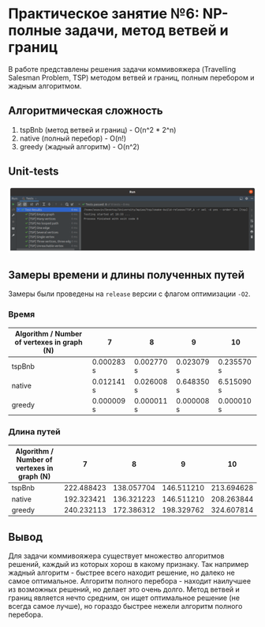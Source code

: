 # Практическое занятие №6: NP-полные задачи, метод ветвей и границ

В работе представлены решения задачи коммивояжера (Travelling Salesman Problem, TSP) методом ветвей и границ, 
полным перебором и жадным алгоритмом. 

## Алгоритмическая сложность 

1. tspBnb (метод ветвей и границ) - O(n^2 * 2^n)
2. native (полный перебор) - O(n!)
3. greedy (жадный алгоритм) - O(n^2)


## Unit-tests

![tests](images/unit-tests.png)

## Замеры времени и длины полученных путей

Замеры были проведены на `release` версии с флагом оптимизации `-O2`.

### Время

| Algorithm / Number of vertexes in graph (N)  | 7          | 8          | 9          | 10         |
|----------------------------------------------|------------|------------|------------|------------|
| tspBnb                                       | 0.000283 s | 0.002770 s | 0.023079 s | 0.235570 s |    
| native                                       | 0.012141 s | 0.026008 s | 0.648350 s | 6.515090 s |
| greedy                                       | 0.000009 s | 0.000011 s | 0.000008 s | 0.000010 s |

### Длина путей

| Algorithm / Number of vertexes in graph (N)  | 7           | 8          | 9          | 10         |
|----------------------------------------------|-------------|------------|------------|------------|
| tspBnb                                       | 222.488423  | 138.057704 | 146.511210 | 213.694628 |    
| native                                       | 192.323421  | 136.321223 | 146.511210 | 208.263844 |
| greedy                                       | 240.232113  | 172.386312 | 198.329762 | 324.607814 |

## Вывод

Для задачи коммивояжера существует множество алгоритмов решений, каждый из которых хорош в какому признаку.
Так например жадный алгоритм - быстрее всего находит решение, но далеко не самое оптимальное.
Алгоритм полного перебора - находит наилучшее из возможных решений, но делает это очень долго. Метод ветвей и границ
является нечто средним, он ищет оптимальное решение (не всегда самое лучше), но гораздо быстрее нежели алгоритм 
полного перебора. 


